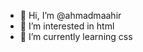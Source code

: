 - 👋 Hi, I’m @ahmadmaahir
- 👀 I’m interested in html
- 🌱 I’m currently learning css

<!---
ahmadmaahir/ahmadmaahir is a ✨ special ✨ repository because its `README.md` (this file) appears on your GitHub profile.
You can click the Preview link to take a look at your changes.
--->
